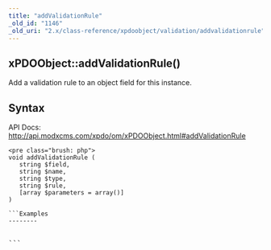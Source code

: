 ```yaml
---
title: "addValidationRule"
_old_id: "1146"
_old_uri: "2.x/class-reference/xpdoobject/validation/addvalidationrule"
---
```


xPDOObject::addValidationRule()
-------------------------------

Add a validation rule to an object field for this instance.

Syntax
------

API Docs: <http://api.modxcms.com/xpdo/om/xPDOObject.html#addValidationRule>

```
<pre class="brush: php">
void addValidationRule (
   string $field,
   string $name,
   string $type,
   string $rule,
   [array $parameters = array()]
)

```Examples
--------

```
<pre class="brush: php">

```